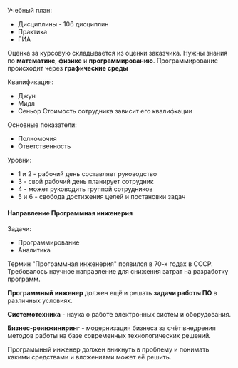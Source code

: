 Учебный план:
* Дисциплины - 106 дисциплин
* Практика
* ГИА

Оценка за курсовую складывается из оценки заказчика.
Нужны знания по **математике**, **физике** и **программированию**.
Программирование происходит через **графические среды**

Квалификация:
- Джун
- Мидл
- Сеньор
Стоимость сотрудника зависит его квалифкации

Основные показатели:
- Полномочия
- Ответственность

Уровни:
- 1 и 2 - рабочий день составляет руководство
- 3 - свой рабочий день планирует сотрудник
- 4 - может руководить группой сотрудников
- 5 и 6 - свобода достижения целей и постановки задач

#### Направление **Программная инженерия**
Задачи:
- Программирование
- Аналитика

Термин "Программная инженерия" появился в 70-х годах в СССР.
Требовалось научное направление для снижения затрат на разработку программ.

**Программный инженер** должен ещё и решать **задачи работы ПО** в различных условиях.

**Системотехника** - наука о работе электронных систем и оборудования.

**Бизнес-реинжиниринг** - модернизация бизнеса за счёт внедрения методов работы на базе современных технологических решений.

Программный инженер должен вникнуть в проблему и понимать какими средствами и вложениями может её решить.